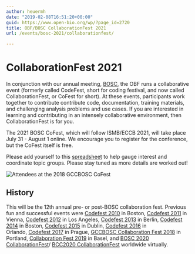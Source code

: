 ```yaml
---
author: heuermh
date: "2019-02-08T16:51:20+00:00"
guid: https://www.open-bio.org/wp/?page_id=2720
title: OBF/BOSC CollaborationFest 2021
url: /events/bosc-2021/collaborationfest/

---
```

# CollaborationFest 2021

In conjunction with our annual meeting, [BOSC](/events/bosc-2021/), the OBF runs a collaborative event (formerly called CodeFest, short for coding festival, and now called CollaborationFest, or CoFest for short). At these events, participants work together to contribute contribute code, documentation, training materials, and challenging analysis problems and use cases. If you are interested in learning and contributing in an intensely collaborative environment, then CollaborationFest is for you.

The 2021 BOSC CoFest, which will follow ISMB/ECCB 2021, will take place July 31 - August 1 online. We encourage you to register for the conference, but the CoFest itself is free.

Please add yourself to this [spreadsheet](https://docs.google.com/spreadsheets/d/12liEMy5QL1UAG-PrqQgjEaizVqAUMgfS1-uS9Vr97bw/edit#gid=0) to help gauge interest and coordinate topic groups. Please stay tuned as more details are worked out!

![Attendees at the 2018 GCCBOSC CoFest](wp/wp-content/uploads/2019/02/attendees_stairs.jpg)

## History

This will be the 12th annual pre- or post-BOSC collaboration fest. Previous fun and successful events were [Codefest 2010](/wiki/Codefest_2010) in Boston, [Codefest 2011](/wiki/Codefest_2011) in Vienna, [Codefest 2012](/wiki/Codefest_2012) in Los Angeles, [Codefest 2013](/wiki/Codefest_2013) in Berlin, [Codefest 2014](/wiki/Codefest_2014) in Boston, [Codefest 2015](/wiki/Codefest_2015) in Dublin, [Codefest 2016](/wiki/Codefest_2016) in Orlando, [Codefest 2017](/wiki/Codefest_2017) in Prague, [GCCBOSC Collaboration Fest 2018](https://galaxyproject.org/events/gccbosc2018/collaboration/) in Portland, [Collaboration Fest 2019](/events/bosc/bosc-2019-collaborationfest) in Basel, and [BOSC 2020 CollaborationFest](/events/bosc-2020/bosc-2020-collaborationfest/)/ [BCC2020 CollaborationFest](https://bcc2020.github.io/cofest/) worldwide virtually.
